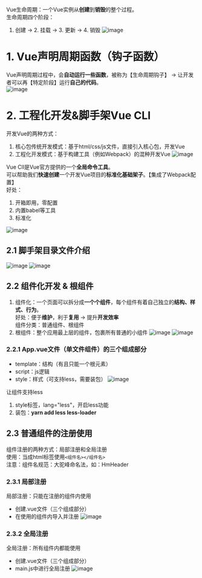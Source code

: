  Vue生命周期：一个Vue实例从**创建**到**销毁**的整个过程。  
生命周期四个阶段：  
1. 创建 -> 2. 挂载 -> 3. 更新 -> 4. 销毁
![image](https://github.com/Happy-jianghui/Frontend-Learning/assets/98568967/693ed304-d3d3-4c74-907b-f156fab58508)


# 1. Vue声明周期函数（钩子函数）
Vue声明周期过程中，会**自动运行一些函数**，被称为【生命周期钩子】 -> 让开发者可以再【特定阶段】运行**自己的代码**。  
![image](https://github.com/Happy-jianghui/Frontend-Learning/assets/98568967/407a37b7-7b2a-4bb0-a91b-41dda5509c29)



# 2. 工程化开发&脚手架Vue CLI
开发Vue的两种方式：  
1. 核心包传统开发模式：基于html/css/js文件，直接引入核心包，开发Vue
2. 工程化开发模式：基于构建工具（例如Webpack）的混种开发Vue
![image](https://github.com/Happy-jianghui/Frontend-Learning/assets/98568967/5bf765bb-e619-4581-b8ec-96afa463cd7c)

Vue ClI是Vue官方提供的一个**全局命令工具**。  
可以帮助我们**快速创建**一个开发Vue项目的**标准化基础架子**。【集成了Webpack配置】  
好处：  
1. 开箱即用，零配置
2. 内置babel等工具
3. 标准化

![image](https://github.com/Happy-jianghui/Frontend-Learning/assets/98568967/77d67993-9f45-4958-a493-f1d54ccb870d)

## 2.1 脚手架目录文件介绍
![image](https://github.com/Happy-jianghui/Frontend-Learning/assets/98568967/b3500e41-6cf0-4ca5-8ac4-04a556f31b33)
![image](https://github.com/Happy-jianghui/Frontend-Learning/assets/98568967/a944ba68-0e15-4ee8-84e7-a4b943c6e069)


## 2.2 组件化开发 & 根组件
1. 组件化：一个页面可以拆分成**一个个组件**，每个组件有着自己独立的**结构、样式、行为**。  
好处：便于**维护**，利于**复用** -> 提升**开发效率**  
组件分类：普通组件、根组件
2. 根组件：整个应用最上层的组件，包裹所有普通的小组件
![image](https://github.com/Happy-jianghui/Frontend-Learning/assets/98568967/676b0585-7545-4482-8bc5-c0ac591a9cb6)
![image](https://github.com/Happy-jianghui/Frontend-Learning/assets/98568967/4dc3ed06-e4ff-4507-befc-16763510261d)


### 2.2.1 App.vue文件（单文件组件）的三个组成部分
- template：结构（有且只能一个根元素）
- script：js逻辑
- style：样式（可支持less，需要装包）
![image](https://github.com/Happy-jianghui/Frontend-Learning/assets/98568967/4d00b03b-4d89-469d-8c4f-c6826d98249e)

让组件支持less
 1. style标签，lang="less"，开启less功能
 2. 装包：**yarn add less less-loader**


## 2.3 普通组件的注册使用
组件注册的两种方式：局部注册和全局注册  
使用：当成html标签使用`<组件名></组件名>`  
注意：组件名规范：大驼峰命名法，如：HmHeader

### 2.3.1 局部注册  
局部注册：只能在注册的组件内使用
- 创建.vue文件（三个组成部分）
- 在使用的组件内导入并注册
![image](https://github.com/Happy-jianghui/Frontend-Learning/assets/98568967/94420915-f0b8-4cbc-b6af-727e430cf882)

### 2.3.2 全局注册
全局注册：所有组件内都能使用
- 创建.vue文件（三个组成部分）
- main.js中进行全局注册
![image](https://github.com/Happy-jianghui/Frontend-Learning/assets/98568967/a731631c-8eb8-47e3-b4c3-56adf0054089)










